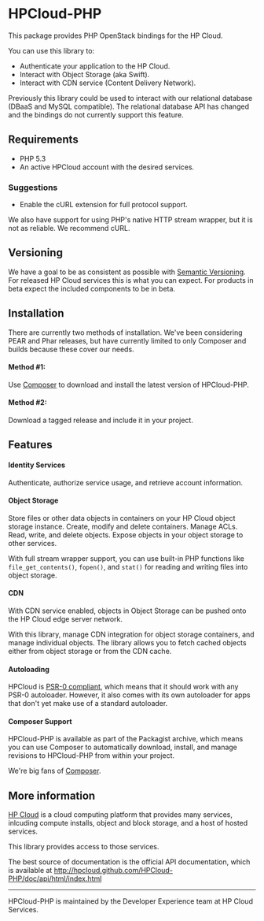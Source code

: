 # HPCloud-PHP

This package provides PHP OpenStack bindings for the HP Cloud.

You can use this library to:

* Authenticate your application to the HP Cloud.
* Interact with Object Storage (aka Swift).
* Interact with CDN service (Content Delivery Network).

Previously this library could be used to interact with our relational database (DBaaS and MySQL compatible). The relational database API has changed and the bindings do not currently support this feature.

## Requirements

* PHP 5.3
* An active HPCloud account with the desired services.

### Suggestions

* Enable the cURL extension for full protocol support.

We also have support for using PHP's native HTTP stream wrapper, but it
is not as reliable. We recommend cURL.

## Versioning

We have a goal to be as consistent as possible with [Semantic Versioning](http://semver.org/). For released HP Cloud services this is what you can expect. For products in beta expect the included components to be in beta. 

## Installation

There are currently two methods of installation. We've been considering
PEAR and Phar releases, but have currently limited to only Composer and
builds because these cover our needs.

#### Method #1:

Use [Composer](http://getcomposer.org) to download and install the
latest version of HPCloud-PHP.

#### Method #2:

Download a tagged release and include it in your project.


## Features

#### Identity Services

Authenticate, authorize service usage, and retrieve account information.

#### Object Storage

Store files or other data objects in containers on your HP Cloud object
storage instance. Create, modify and delete containers. Manage ACLs.
Read, write, and delete objects. Expose objects in your object storage
to other services.

With full stream wrapper support, you can use built-in
PHP functions like `file_get_contents()`, `fopen()`, and `stat()` for
reading and writing files into object storage.

#### CDN

With CDN service enabled, objects in Object Storage can be pushed onto
the HP Cloud edge server network.

With this library, manage CDN integration for object storage containers,
and manage individual objects. The library allows you to fetch cached
objects either from object storage or from the CDN cache.

#### Autoloading

HPCloud is [PSR-0 compliant](https://github.com/php-fig/fig-standards/blob/master/accepted/PSR-0.md),
which means that it should work with any PSR-0 autoloader. However,
it also comes with its own autoloader for apps that don't yet make use
of a standard autoloader.

#### Composer Support

HPCloud-PHP is available as part of the Packagist archive, which means
you can use Composer to automatically download, install, and manage
revisions to HPCloud-PHP from within your project.

We're big fans of [Composer](http://getcomposer.org).


## More information

[HP Cloud](http://hpcloud.com) is a cloud computing platform that
provides many services, inlcuding compute installs, object and block
storage, and a host of hosted services.

This library provides access to those services.

The best source of documentation is the official API documentation,
which is available at
http://hpcloud.github.com/HPCloud-PHP/doc/api/html/index.html

----
HPCloud-PHP is maintained by the Developer Experience team at HP Cloud Services.
